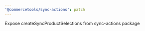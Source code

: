 ```yaml
---
'@commercetools/sync-actions': patch
---
```


Expose createSyncProductSelections from sync-actions package
